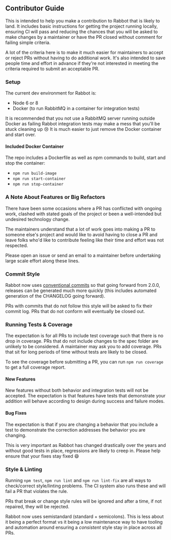## Contributor Guide

This is intended to help you make a contribution to Rabbot that is likely to land. It includes basic instructions for getting the project running locally, ensuring CI will pass and reducing the chances that you will be asked to make changes by a maintainer or have the PR closed without comment for failing simple criteria.

A lot of the criteria here is to make it much easier for maintainers to accept or reject PRs without having to do additional work. It's also intended to save people time and effort in advance if they're not interested in meeting the criteria required to submit an acceptable PR.

### Setup

The current dev environment for Rabbot is:

 * Node 6 or 8
 * Docker (to run RabbitMQ in a container for integration tests)

It is recommended that you not use a RabbitMQ server running outside Docker as failing Rabbot integration tests may make a mess that you'll be stuck cleaning up :cry: It is much easier to just remove the Docker container and start over.

#### Included Docker Container

The repo includes a Dockerfile as well as npm commands to build, start and stop the container:

 * `npm run build-image`
 * `npm run start-container`
 * `npm run stop-container`

### A Note About Features or Big Refactors

There have been some occasions where a PR has conflicted with ongoing work, clashed with stated goals of the project or been a well-intended but undesired technology change.

The maintainers understand that a lot of work goes into making a PR to someone else's project and would like to avoid having to close a PR and leave folks who'd like to contribute feeling like their time and effort was not respected.

Please open an issue or send an email to a maintainer before undertaking large scale effort along these lines.

### Commit Style

Rabbot now uses [conventional commits](https://conventionalcommits.org/) so that going forward from 2.0.0, releases can be generated much more quickly (this includes automated generation of the CHANGELOG going forward).

PRs with commits that do not follow this style will be asked to fix their commit log. PRs that do not conform will eventually be closed out.

### Running Tests & Coverage

The expectation is for all PRs to include test coverage such that there is no drop in coverage. PRs that do not include changes to the spec folder are unlikely to be considered. A maintainer may ask you to add coverage. PRs that sit for long periods of time without tests are likely to be closed.

To see the coverage before submitting a PR, you can run `npm run coverage` to get a full coverage report.

#### New Features

New features without both behavior and integration tests will not be accepted. The expectation is that features have tests that demonstrate your addition will behave according to design during success and failure modes.

#### Bug Fixes

The expectation is that if you are changing a behavior that you include a test to demonstrate the correction addresses the behavior you are changing.

This is very important as Rabbot has changed drastically over the years and without good tests in place, regressions are likely to creep in. Please help ensure that your fixes stay fixed :smile:

### Style & Linting

Running `npm test`, `npm run lint` and `npm run lint-fix` are all ways to check/correct style/linting problems. The CI system also runs these and will fail a PR that violates the rule.

PRs that break or change style rules will be ignored and after a time, if not repaired, they will be rejected.

Rabbot now uses semistandard (standard + semicolons). This is less about it being a perfect format vs it being a low maintenance way to have tooling and automation around ensuring a *consistent* style stay in place across all PRs.
